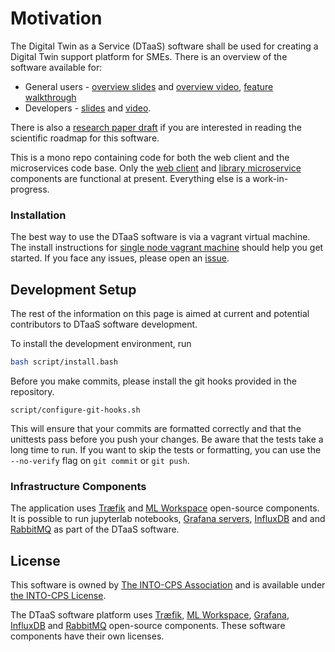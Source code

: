 # Motivation

The Digital Twin as a Service (DTaaS) software shall be used for creating a Digital Twin support platform for SMEs. There is an overview of the software available for:

* General users - [overview slides](docs/user/DTaaS-short-intro.pdf) and [overview video](docs/user/DTaaS-short-intro.mp4), [feature walkthrough](user/website/dtaas-v0.2.0-demo.mp4)
* Developers - [slides](docs/developer/system/DTaaS-overview.pdf) and [video](docs/developer/system/DTaaS-overview.mkv).

There is also a [research paper draft](https://arxiv.org/abs/2305.07244) if you are interested in reading the scientific roadmap for this software.

This is a mono repo containing code for both the web client and the microservices code base. Only the [web client](client) and [library microservice](servers/lib) components are functional at present. Everything else is a work-in-progress.

### Installation

The best way to use the DTaaS software is via a vagrant virtual machine. The install instructions for [single node vagrant machine](deploy/vagrant/single-machine/README.md) should help you get started. If you face any issues, please open an [issue](https://github.com/INTO-CPS-Association/DTaaS/issues/new/choose).

## Development Setup

The rest of the information on this page is aimed at current and potential contributors to DTaaS software development.

To install the development environment, run

```bash
bash script/install.bash
```

Before you make commits, please install the git hooks provided in the repository.

```shell
script/configure-git-hooks.sh
```

This will ensure that your commits are formatted correctly and that the unittests pass before you push your changes. Be aware that the tests take a long time to run. If you want to skip the tests or formatting, you can use the `--no-verify` flag on `git commit` or `git push`.

### Infrastructure Components

The application uses [Træfik](https://github.com/traefik/traefik) and [ML Workspace](https://github.com/ml-tooling/ml-workspace) open-source components. It is possible to run jupyterlab notebooks, [Grafana servers](script/grafana.sh), [InfluxDB](script/influx.sh) and  and [RabbitMQ](https://github.com/rabbitmq/rabbitmq-server) as part of the DTaaS software.

## License

This software is owned by [The INTO-CPS Association](https://into-cps.org/) and is available under [the INTO-CPS License](./LICENSE.md).

The DTaaS software platform uses [Træfik](https://github.com/traefik/traefik), [ML Workspace](https://github.com/ml-tooling/ml-workspace), [Grafana](https://github.com/grafana/grafana), [InfluxDB](https://github.com/influxdata/influxdb) and [RabbitMQ](https://github.com/rabbitmq/rabbitmq-server) open-source components. These software components have their own licenses.